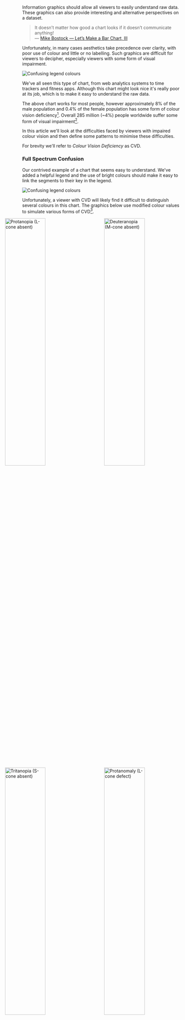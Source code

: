 
Information graphics should allow all viewers to easily understand raw data. These graphics can also provide interesting and alternative perspectives on a dataset.

> It doesn’t matter how good a chart looks if it doesn’t communicate anything!  
&mdash; [Mike Bostock &mdash; Let’s Make a Bar Chart, III](http://bost.ocks.org/mike/bar/3/#communicating)

Unfortunately, in many cases aesthetics take precedence over clarity, with poor use of colour and little or no labelling. Such graphics are difficult for viewers to decipher, especially viewers with some form of visual impairment.

![Confusing legend colours](../content/donut-confusing-legend-2.svg)

We've all seen this type of chart, from web analytics systems to time trackers and fitness apps. Although this chart might look nice it's really poor at its job, which is to make it easy to understand the raw data.

The above chart works for most people, however approximately 8% of the male population and 0.4% of the female population has some form of colour vision deficiency[^1]. Overall 285 million (~4%) people worldwide suffer some form of visual impairment[^2].

In this article we'll look at the difficulties faced by viewers with impaired colour vision and then define some patterns to minimise these difficulties.

For brevity we'll refer to *Colour Vision Deficiency* as CVD.

### Full Spectrum Confusion

Our contrived example of a chart that seems easy to understand. We've added a helpful legend and the use of bright colours should make it easy to link the segments to their key in the legend.

![Confusing legend colours](../content/donut-confusing-legend-2.svg)

Unfortunately, a viewer with CVD will likely find it difficult to distinguish several colours in this chart. The graphics below use modified colour values to simulate various forms of CVD[^1].

<div class="column-2">
    <img src="./donut-protanopia.svg" alt="Protanopia (L-cone absent)">
    <img src="./donut-deuteranopia.svg" alt="Deuteranopia (M-cone absent)">
    <img src="./donut-tritanopia.svg" alt="Tritanopia (S-cone absent)">
    <img src="./donut-protanomaly.svg" alt="Protanomaly (L-cone defect)">
    <img src="./donut-deuteranomaly-2.svg" alt="Deuteranomaly (M-cone defect)">
    <img src="./donut-tritanomoly.svg" alt="Tritanomaly (S-cone defect)">
</div>

The difference in colour is quite stark. Although it's still possible to differentiate colours at their boundaries it's difficult to link the segments to their keys in the legend.

For example, viewers with deuteranomaly will likely struggle to distinguish data points 'Writing code' and 'Commuting'.

![Deuteranomaly linking segments to keys](../content/donut-deuteranomaly-joins.svg)

Some viewers may even find it impossible to distinguish these colours. For viewers with tritanopia the data points for 'Eating' and 'Debugging' are almost completely identical.

![Tritanopia linking segments to keys](../content/donut-tritanopia-joins.svg)

Linking these segments to the keys requires extra mental effort and in some cases &mdash; from personal experience &mdash; the help of a colour picker tool.

![Colour picker example](../content/donut-deuteranomaly-picker.svg)

Factors such as screen quality, brightness, contrast and even lighting within a room can affect the ability of a viewer to distinguish individual colours.

You may have noticed the order of the legend keys matches the order of the segments, however a viewer &mdash; especially with those with CVD &mdash; cannot be certain of this. For example in a line chart the legend order is not likely to match the order of the data lines at any given point on an axis.

### Better Colour Choices

So how can we choose more helpful colour combinations? Well it seems obvious, choose contrasting colours.

As you might have guessed it's not actually so simple. Even primary-secondary colour combinations have the potential to confuse, depending on the type of CVD a viewer has. Both the blue/magenta and green/yellow colour pairs could be confusing.

<svg id="secondary" class="chart"></svg>

To avoid confusion you could switch magenta for a more contrasting tertiary colour like orange and the green for a grey. 

<p id="modified-secondary" class="d3-colorwheels">
</p>

Below are the same colour wheels but modified to simulate what a viewer with Deuteranopia (~5% of viewers) would see.

<p id="false-color-modified-secondary" class="d3-colorwheels">
</p>

Although not completely foolproof this combination of colours is less likely to cause confusion.

Using colour alone to encode information is not a reliable way to cater for all forms of CVD. Depending on the type, viewers with dichromacy (~2% of males) will struggle with some of the combinations in the *improved* wheel above.

<p id="false-dichromacy-secondary" class="d3-colorwheels">
</p>

That said, choosing contrasting colours is a good start in helping those with CVD understand your data. Viewers with anomolous trichromacy (~6% of males and ~0.01% of females) will be less likely to struggle with contrasting colour choices.


### Patterns to the Rescue

Rather than relying solely on colour to display information patterns provide a better way for viewers to differentiate information.

![Colour chart with patterns](../content/donut-patterns-4.svg)

Now a viewer with CVD can map the segments to the keys.

A great example of patterns being used to aid visually impaired viewers is the [London Underground Map (PDF)](https://tfl.gov.uk/cdn/static/cms/documents/large-print-tube-map.pdf).

![Colour Tube Map](../content/colour-tube-map.png)

The same map can also be viewed in [black &amp; white (PDF)](https://tfl.gov.uk/cdn/static/cms/documents/bw-large-print-map.pdf).

![Black and White Tube Map](../content/black-white-tube-map-1.png)

As well as helping viewers with CVD the high contrast of the black and white map helps viewers with other visual impairments.

Rather than having two versions the map could use colour and patterns to provide a more accessible version of the standard map.

![Colour Pattern Tube Map](../content/colour-pattern-tube-map-1.png)

### "But it looks ugly!"

The designer in you is likely not impressed. However, the desire for aesthetics is one of the main drivers for inaccessible information design.

The *primary* goal of information design should be to make information digestible to as many viewers as possible, aesthetics should always come second. However, it really should be possible to create information design that is both beautiful and usable.

If it's not desirable to incorporate patterns into a graphic then instead you can offer the option to view a more accessible version. For example: [Trello](https://trello.com) offers a *color blind friendly mode* when viewing labels.

<img src="./trello-labels-colourblind.png" alt="Trello Color Blind Friendly Mode" width="300">

Note that the setting isn't hidden away but is placed where the viewer needs it most.

### Label Your Data

Considering the issues with colour perception and the aesthetic drawbacks of using patterns, an alternative is to label your graphics. If the segments are labelled then the legend can be completely removed.

![Labelled donut chart](../content/donut-labelled-3.svg)

The viewer no longer has to waste mental effort linking the legend keys to the data in the graph. The added bonus is that we don't need crazy patterns.

Ideally the labels should be visible by default as in the example above. Alternatively the labels can be shown when the viewer interacts with the graphic. [Chart.js](http://www.chartjs.org/), [Chartist.js](https://gionkunz.github.io/chartist-js/) and [Google Charts](https://developers.google.com/chart/) (and many others) use interactive labels. When the viewer interacts with a segment/data point a label tooltip is shown.

<p id="library-examples" class="column-2">
    <img src="../content/chartjs-labels.png" alt="Chart JS Labels">
    <img src="../content/google-charts-labels.png" alt="Google Charts Labels">
</p>

### Conclusion

Accessibility is of primary importance when creating data graphics. Aesthetics should always come second but in many cases can complement the accessibility of a design.

The best way to make your graphics accessible is to provide labels, ideally without the need for viewer interaction. Don't use colour as the only way for your viewers to understand your graphic. If it isn't possible for your graphic to provide labels then use sensible colour combinations and interactive labels (tooltips).

Below are some useful resources and tools that will help you to create better graphics.

### Useful Resources

- [Sim Daltonism &mdash; simulate different forms of CVD](https://michelf.ca/projects/sim-daltonism/)
- [Contrast Ratio &mdash; colour contrast checker](http://leaverou.github.io/contrast-ratio/)
- [Tips for Designing Scientific Figures for Color Blind Readers](http://www.somersault1824.com/tips-for-designing-scientific-figures-for-color-blind-readers/)
- [Choosing Safe Colours](http://safecolours.rigdenage.com/colourchoice.html)

---

### References

[^1]: http://www.colour-blindness.com/general/prevalence/
[^2]: http://www.who.int/mediacentre/factsheets/fs282/en/

<style>
svg {
    width: 100%;
    font-family: "Helvetica", Arial, sans-serif;
    font-weight: 100;
}
svg text {
    font-size: 120%;
    fill: #000;
}
svg .arc path {
   stroke: #fff;
}
.d3-colorwheels,
.column-2 {
    float: left;
    width: 127%;
    margin-left: -13.5%;
}
.d3-colorwheels svg {
    display: block;
    float: left;
    width: 31.33333333333333%;
    margin: 0 1%;
}
.column-2 {
    position: relative;
}
.column-2 img {
    display: inline;
    max-width: none;
    width: 45%;
    margin: 0 2%;
    left: 0;
    vertical-align: middle;
    -webkit-transform: translateX(0);
    -ms-transform: translateX(0);
    transform: translateX(0)
}
@media only screen and (max-width: 600px) {
    .d3-colorwheels,
    .column-2 {
        width: 100%;
        margin-left: 0;
    }
    .d3-colorwheels svg {
        width: 98%;
        margin: 0 1%;
    }
    .column-2 img {
        width: 100%;
        margin: 0.6em 0;
    }
}
</style>
<script src="https://cdnjs.cloudflare.com/ajax/libs/d3/3.5.6/d3.min.js"></script>
<script src="./d3-colorwheel.js"></script>
<script>
var trueColor = [  
    {
        title: "Primary Colours",
        colors: [
            {label: 'Red', color: "#f00"},
            {label: 'Green', color: "#0f0"},
            {label: 'Blue', color: "#00f"}
        ]
    },
    {
        title: "Secondary Colours",
        colors: [
            {label: "Red", color: "#f00"},
            {label: "Yellow", color: "#ff0"},
            {label: "Green", color: "#0f0"},
            {label: "Cyan", color: "#0ff"},
            {label: "Blue", color: "#00f"},
            {label: "Magenta", color: "#f0f"}
        ]
    },
    {
        title: "Improved Secondary Colours",
        colors: [
            {label: "Red", color: "#f00"},
            {label: "Yellow", color: "#ff0"},
            {label: "Grey", color: "#888"},
            {label: "Cyan", color: "#0ff"},
            {label: "Blue", color: "#00f"},
            {label: "Orange", color: "rgb(255, 127, 0)"}
        ]
    }
];

var falseColor = [  
    {
        title: "Primary Colours",
        colors: [
            {label: 'Red', color: "#c76527"},
            {label: 'Green', color: "#d4e276"},
            {label: 'Blue', color: "#014df3"}
        ]
    },
    {
        title: "Secondary Colours",
        colors: [
            {label: 'Red', color: "#c76527"},
            {label: "Yellow", color: "#fcf7bf"},
            {label: 'Green', color: "#d4e276"},
            {label: "Cyan", color: "#c0eafd"},
            {label: 'Blue', color: "#014df3"},
            {label: "Magenta", color: "#a779f4"}
        ]
    },
    {
        title: "Improved Secondary Colours",
        colors: [
            {label: 'Red', color: "#c76527"},
            {label: "Yellow", color: "#fcf7bf"},
            {label: 'Grey', color: "#908488"},
            {label: "Cyan", color: "#c0eafd"},
            {label: 'Blue', color: "#014df3"},
            {label: "Orange", color: "#db8a2c"}
        ]
    }
];

var dichromacyColor = [  
    {
        title: "Protanopia",
        colors: [
            {label: 'Red', color: "#908020"},
            {label: "Yellow", color: "#fff5d0"},
            {label: 'Grey', color: "#8a8787"},
            {label: "Cyan", color: "#e4e2ed"},
            {label: 'Blue', color: "#054afb"},
            {label: "Magenta", color: "#af9d21"}
        ]
    },
    {
        title: "Deuteranopia",
        colors: [
            {label: 'Red', color: "#a3791f"},
            {label: "Yellow", color: "#fef3e5"},
            {label: 'Grey', color: "#948388"},
            {label: "Cyan", color: "#e6defe"},
            {label: 'Blue', color: "#015ced"},
            {label: "Magenta", color: "#c69327"}
        ]
    },
    {
        title: "Tritanopia",
        colors: [
            {label: 'Red', color: "#ed4730"},
            {label: "Yellow", color: "#fcf0f9"},
            {label: 'Grey', color: "#898691"},
            {label: "Cyan", color: "#9cf1fd"},
            {label: 'Blue', color: "#27626a"},
            {label: "Orange", color: "#ef6770"}
        ]
    }
];

var colorWheel = d3.colorWheel().width(300).height(360);

d3.select("svg#secondary")  
    .datum(trueColor[1])
    .call(colorWheel);

d3.select("#modified-secondary").selectAll("svg")  
    .data(trueColor)
  .enter().append("svg")
    .call(colorWheel);

d3.select("#false-color-modified-secondary").selectAll("svg")  
    .data(falseColor)
  .enter().append("svg")
    .call(colorWheel);

d3.select("#false-dichromacy-secondary").selectAll("svg")  
    .data(dichromacyColor)
  .enter().append("svg")
    .call(colorWheel);
</script>